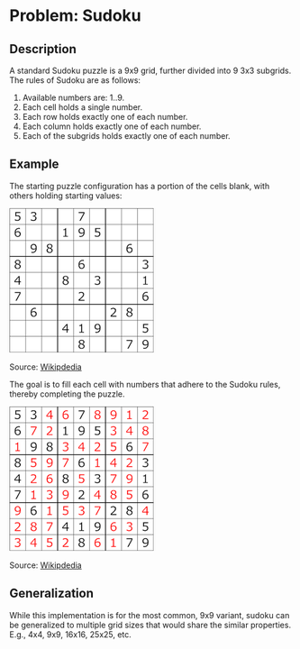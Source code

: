 # Problem: Sudoku

## Description
A standard Sudoku puzzle is a 9x9 grid, further divided into 9 3x3 subgrids. The rules of Sudoku are as follows:
1. Available numbers are: 1..9.
1. Each cell holds a single number.
2. Each row holds exactly one of each number.
3. Each column holds exactly one of each number.
4. Each of the subgrids holds exactly one of each number.

## Example
The starting puzzle configuration has a portion of the cells blank, with others holding starting values:

![Sudoku Puzzle](images/Sudoku_Puzzle_by_L2G-20050714_standardized_layout.svg.png)

Source: [Wikipdedia](https://en.wikipedia.org/wiki/Sudoku)

The goal is to fill each cell with numbers that adhere to the Sudoku rules, thereby completing the puzzle.

![Sudoku Puzzle](images/Sudoku_Puzzle_by_L2G-20050714_solution_standardized_layout.svg.png)

Source: [Wikipdedia](https://en.wikipedia.org/wiki/Sudoku)

## Generalization
While this implementation is for the most common, 9x9 variant, sudoku can be generalized to multiple grid sizes that would share the similar properties. E.g., 4x4, 9x9, 16x16, 25x25, etc.
